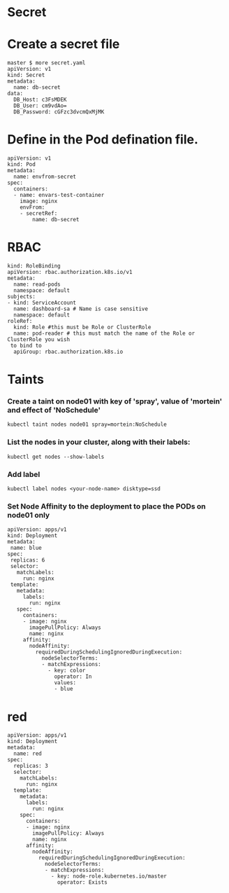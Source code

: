 # Secret
# Create a secret file
```
master $ more secret.yaml
apiVersion: v1
kind: Secret
metadata:
  name: db-secret
data:
  DB_Host: c3FsMDEK
  DB_User: cm9vdAo=
  DB_Password: cGFzc3dvcmQxMjMK
```
 
# Define in the Pod defination file.
```
apiVersion: v1
kind: Pod
metadata:
  name: envfrom-secret
spec:
  containers:
  - name: envars-test-container
    image: nginx
    envFrom:
    - secretRef:
        name: db-secret
```
# RBAC
```
kind: RoleBinding
apiVersion: rbac.authorization.k8s.io/v1
metadata:
  name: read-pods
  namespace: default
subjects:
- kind: ServiceAccount
  name: dashboard-sa # Name is case sensitive
  namespace: default
roleRef:
  kind: Role #this must be Role or ClusterRole
  name: pod-reader # this must match the name of the Role or ClusterRole you wish
 to bind to
  apiGroup: rbac.authorization.k8s.io
 ```
 
 # Taints
 ### Create a taint on node01 with key of 'spray', value of 'mortein' and effect of 'NoSchedule'
```
kubectl taint nodes node01 spray=mortein:NoSchedule
```

### List the nodes in your cluster, along with their labels:
 ```
 kubectl get nodes --show-labels
 ```
 ### Add label
 ```
 kubectl label nodes <your-node-name> disktype=ssd
 ```
 
 ### Set Node Affinity to the deployment to place the PODs on node01 only
 ```
 apiVersion: apps/v1
kind: Deployment
metadata:
  name: blue
spec:
  replicas: 6
  selector:
    matchLabels:
      run: nginx
  template:
    metadata:
      labels:
        run: nginx
    spec:
      containers:
      - image: nginx
        imagePullPolicy: Always
        name: nginx
      affinity:
        nodeAffinity:
          requiredDuringSchedulingIgnoredDuringExecution:
            nodeSelectorTerms:
            - matchExpressions:
              - key: color
                operator: In
                values:
                - blue
```
# red
```
apiVersion: apps/v1
kind: Deployment
metadata:
  name: red
spec:
  replicas: 3
  selector:
    matchLabels:
      run: nginx
  template:
    metadata:
      labels:
        run: nginx
    spec:
      containers:
      - image: nginx
        imagePullPolicy: Always
        name: nginx
      affinity:
        nodeAffinity:
          requiredDuringSchedulingIgnoredDuringExecution:
            nodeSelectorTerms:
            - matchExpressions:
              - key: node-role.kubernetes.io/master
                operator: Exists
```

